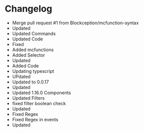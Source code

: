 # Changelog 
- Merge pull request #1 from Blockception/mcfunction-syntax
- Updated
- Updated Commands
- Updated Code
- Fixed
- Added mcfunctions
- Added Selector
- Updated
- Added Code
- Updating typescript
- UPdated
- Updated to 0.0.17
- Updated
- Updated 1.16.0 Components
- Updated Filters
- fixed filter boolean check
- Updated
- Fixed Regex
- Fixed Regex in events
- Updated